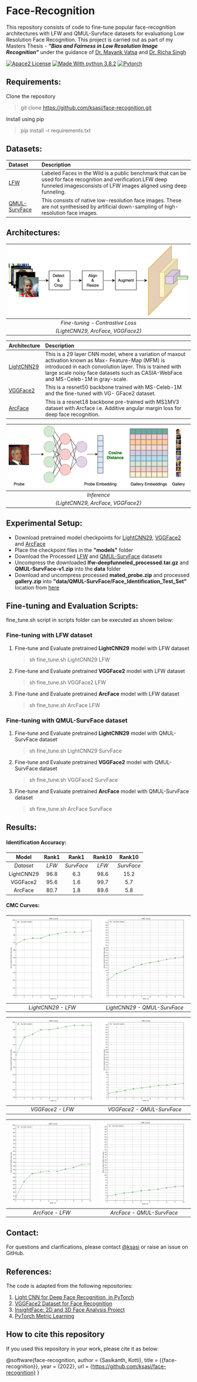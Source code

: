 # Face-Recognition

This repository consists of code to fine-tune popular face-recognition architectures with LFW and QMUL-Survface datasets for evaluationg Low Resolution Face Recognition. This project is carried out as part of my Masters Thesis - ***"Bias and Fairness in Low Resolution Image Recognition"*** under the guidance of [Dr. Mayank Vatsa](http://home.iitj.ac.in/~mvatsa/) and [Dr. Richa Singh](http://home.iitj.ac.in/~richa/)


[![Apace2 License](https://img.shields.io/badge/license-Apace2-blue)](https://opensource.org/licenses/Apache-2.0)
[![Made With python 3.8.2](https://img.shields.io/badge/Made%20with-Python%203.8.2-brightgreen)](https://www.python.org/downloads/release/python-382/)
[![Pytorch](https://img.shields.io/badge/Made%20with-Pytorch-green.svg)](https://pytorch.org/)

## Requirements:

Clone the repository
> git clone https://github.com/ksasi/face-recognition.git

Install using pip

> pip install -r requirements.txt

## Datasets:

| Dataset | Description                       
| :-------- |:-------------------------------- |
| [LFW](http://vis-www.cs.umass.edu/lfw/)|Labeled Faces in the Wild is a public benchmark that can be used for face recognition and verification.LFW deep funneled imagesconsists of LFW images aligned using deep funneling.|
| [QMUL-SurvFace](https://qmul-survface.github.io/)|This consists of native low-resolution face images. These are not synthesised by artificial down-sampling of high-resolution face images.|


## Architectures:

|![Fine-tuning - Contrastive Loss](./figures/PPT1.png)|
|:--:| 
| *Fine-tuning - Contrastive Loss*
*(LightCNN29, ArcFace, VGGFace2)* |

| Architecture | Description                       
| :-------- |:-------------------------------- |
| [LightCNN29](https://github.com/AlfredXiangWu/LightCNN)| This is a 29 layer CNN model, where a variation of maxout activation known as Max- Feature-Map (MFM) is introduced in each convolution layer. This is trained with large scale noisy face datasets such as CASIA-WebFace and MS-Celeb-1M in gray-scale.|
| [VGGFace2](https://github.com/ox-vgg/vgg_face2)|This is a resnet50 backbone trained with MS-Celeb-1M and the fine-tuned with VG- GFace2 dataset.|
| [ArcFace](https://github.com/deepinsight/insightface)|This is a resnet18 backbone pre-trained with MS1MV3 dataset with Arcface i.e. Additive angular margin loss for deep face recognition. |

|![Inference](./figures/PPT2.png)|
|:--:| 
| *Inference*
*(LightCNN29, ArcFace, VGGFace2)* |




## Experimental Setup:

* Download pretrained model checkpoints for [LightCNN29](https://drive.google.com/drive/folders/1ZCMmzCMAV4SNEOioqsyQ8636fDZmXmDP?usp=sharing), [VGGFace2](https://drive.google.com/drive/folders/13yPfLesXoCMJ7M7B06wpQjB91FkIqiC3?usp=sharing) and [ArcFace](https://drive.google.com/drive/folders/1W2Ele9EzI-7QGjrU6iL6z6lMDhhsMjjI?usp=sharing)
* Place the checkpoint files in the **"models"** folder
* Download the Processed [LFW](https://drive.google.com/drive/folders/1uYXHjpriGQKSXj8dAOXODBU3KndYb_8h?usp=sharing) and [QMUL-SurvFace](https://drive.google.com/open?id=13ch6BPaexlKt8gXB_I8aX7p1G3yPm2Bl) datasets
* Uncompress the downloaded **lfw-deepfunneled_processed.tar.gz** and **QMUL-SurvFace-v1.zip** into the **data** folder
* Download and uncompress processed **mated_probe.zip** and processed **gallery.zip** into **"data/QMUL-SurvFace/Face\_Identification\_Test_Set"** location from [here](https://drive.google.com/drive/folders/10eLJIUpMTER_27tEjOvXDo-93FqJAvdB?usp=sharing)


## Fine-tuning and Evaluation Scripts:

fine_tune.sh script in scripts folder can be executed as shown below:

### Fine-tuning with LFW dataset

1. Fine-tune and Evaluate pretrained **LightCNN29** model with LFW dataset

   > sh fine_tune.sh LightCNN29 LFW

2. Fine-tune and Evaluate pretrained **VGGFace2** model with LFW dataset
   > sh fine_tune.sh VGGFace2 LFW

3. Fine-tune and Evaluate pretrained **ArcFace** model with LFW dataset
   > sh fine_tune.sh ArcFace LFW

### Fine-tuning with QMUL-SurvFace dataset

1. Fine-tune and Evaluate pretrained **LightCNN29** model with QMUL-SurvFace dataset
   > sh fine_tune.sh LightCNN29 SurvFace

2. Fine-tune and Evaluate pretrained **VGGFace2** model with QMUL-SurvFace dataset
   > sh fine_tune.sh VGGFace2 SurvFace

3. Fine-tune and Evaluate pretrained **ArcFace** model with QMUL-SurvFace dataset
   > sh fine_tune.sh ArcFace SurvFace



## Results:

#### Identification Accuracy:

|   **Model**   |  **Rank1** |  **Rank1**  | **Rank10** | **Rank10**   |
|   :--------:  |  :------:  |  :------:   |  :------:  |   :-----:    |
|  *Dataset*    |   *LFW*    |  *SurvFace* |   *LFW*    |  *SurvFace*  |
|  LightCNN29   |   96.8     |     6.3     |    98.6    |     15.2     |
|    VGGFace2   |   95.6     |     1.6     |    99.7    |      5.7     |
|     ArcFace   |   80.7     |     1.8     |    89.6    |      5.8     |

#### CMC Curves:

|![LightCNN29_CMC](./figures/lightCNN_lfw.png)|![Inference](./figures/lightCNN_SurvFace.png)|
|:--:|:--:| 
| *LightCNN29 - LFW* | *LightCNN29 - QMUL-SurvFace* |

|![VGGFace2_CMC](./figures/vggface2_lfw.png)|![Inference](./figures/vggface2_SurvFace.png)|
|:--:|:--:| 
| *VGGFace2 - LFW* | *VGGFace2 - QMUL-SurvFace* |

|![ArcFace_CMC](./figures/Arcface_lfw.png)|![Inference](./figures/Arcface_SurvFace.png)|
|:--:|:--:| 
| *ArcFace - LFW* | *ArcFace - QMUL-SurvFace* |


## Contact:

For questions and clarifications, please contact [@ksasi](https://github.com/ksasi) or raise an issue on GitHub.

## References:

The code is adapted from the following repositories:

1. [Light CNN for Deep Face Recognition, in PyTorch](https://github.com/AlfredXiangWu/LightCNN)
2. [VGGFace2 Dataset for Face Recognition](https://github.com/ox-vgg/vgg_face2)
3. [InsightFace: 2D and 3D Face Analysis Project](https://github.com/deepinsight/insightface)
4. [PyTorch Metric Learning](https://kevinmusgrave.github.io/pytorch-metric-learning/losses/)


## How to cite this repository

If you used this repository in your work, please cite it as below:

@software{face-recognition,
  author = {Sasikanth, Kotti},
  title = {{face-recognition}},
  year = {2022},
  url = {https://github.com/ksasi/face-recognition}
}


